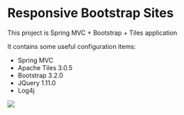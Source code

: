 Responsive Bootstrap Sites
==========================

This project is Spring MVC + Bootstrap + Tiles application

It contains some useful configuration items:

- Spring MVC
- Apache Tiles 3.0.5
- Bootstrap 3.2.0
- JQuery 1.11.0
- Log4j

![](https://github.com/DanielMichalski/ask-a-ride/blob/master/src/main/resources/img/screen_bootstrap.png)
